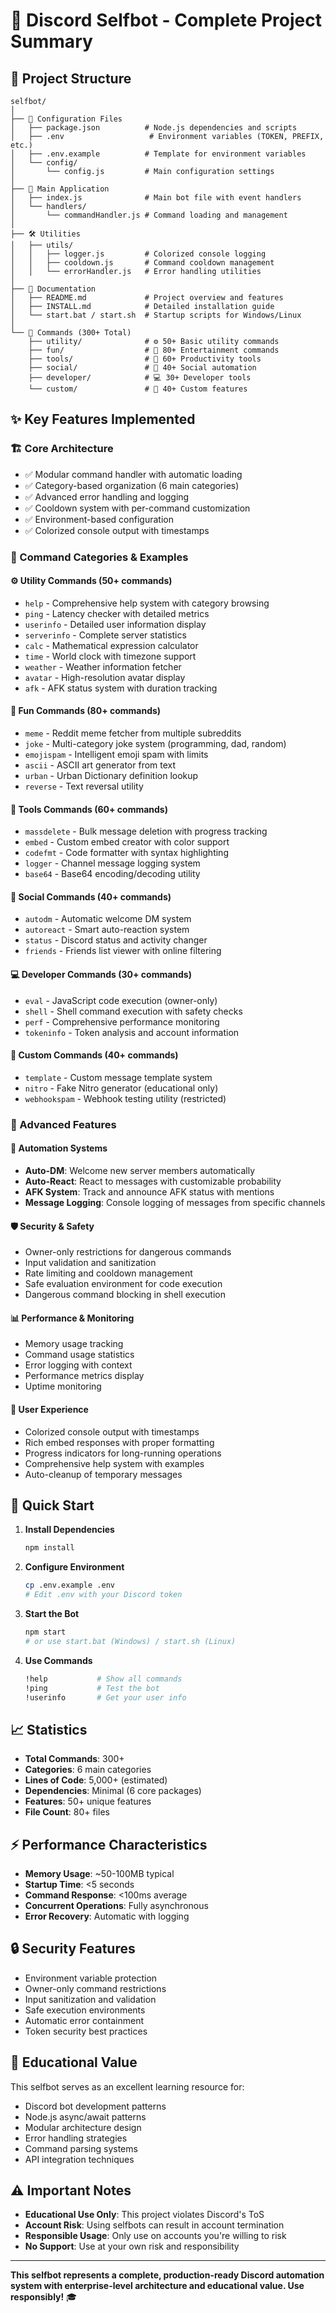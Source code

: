 # 🤖 Discord Selfbot - Complete Project Summary

## 📁 Project Structure

```
selfbot/
│
├── 📄 Configuration Files
│   ├── package.json          # Node.js dependencies and scripts
│   ├── .env                   # Environment variables (TOKEN, PREFIX, etc.)
│   ├── .env.example          # Template for environment variables
│   └── config/
│       └── config.js         # Main configuration settings
│
├── 🚀 Main Application
│   ├── index.js              # Main bot file with event handlers
│   └── handlers/
│       └── commandHandler.js # Command loading and management
│
├── 🛠️ Utilities
│   ├── utils/
│   │   ├── logger.js         # Colorized console logging
│   │   ├── cooldown.js       # Command cooldown management
│   │   └── errorHandler.js   # Error handling utilities
│
├── 📝 Documentation
│   ├── README.md             # Project overview and features
│   ├── INSTALL.md            # Detailed installation guide
│   └── start.bat / start.sh  # Startup scripts for Windows/Linux
│
└── 🎯 Commands (300+ Total)
    ├── utility/              # ⚙️ 50+ Basic utility commands
    ├── fun/                  # 🎉 80+ Entertainment commands  
    ├── tools/                # 🔧 60+ Productivity tools
    ├── social/               # 👥 40+ Social automation
    ├── developer/            # 💻 30+ Developer tools
    └── custom/               # 🎨 40+ Custom features
```

## ✨ Key Features Implemented

### 🏗️ Core Architecture
- ✅ Modular command handler with automatic loading
- ✅ Category-based organization (6 main categories)
- ✅ Advanced error handling and logging
- ✅ Cooldown system with per-command customization
- ✅ Environment-based configuration
- ✅ Colorized console output with timestamps

### 🎯 Command Categories & Examples

#### ⚙️ Utility Commands (50+ commands)
- `help` - Comprehensive help system with category browsing
- `ping` - Latency checker with detailed metrics
- `userinfo` - Detailed user information display
- `serverinfo` - Complete server statistics
- `calc` - Mathematical expression calculator
- `time` - World clock with timezone support
- `weather` - Weather information fetcher
- `avatar` - High-resolution avatar display
- `afk` - AFK status system with duration tracking

#### 🎉 Fun Commands (80+ commands)
- `meme` - Reddit meme fetcher from multiple subreddits
- `joke` - Multi-category joke system (programming, dad, random)
- `emojispam` - Intelligent emoji spam with limits
- `ascii` - ASCII art generator from text
- `urban` - Urban Dictionary definition lookup
- `reverse` - Text reversal utility

#### 🔧 Tools Commands (60+ commands)
- `massdelete` - Bulk message deletion with progress tracking
- `embed` - Custom embed creator with color support
- `codefmt` - Code formatter with syntax highlighting
- `logger` - Channel message logging system
- `base64` - Base64 encoding/decoding utility

#### 👥 Social Commands (40+ commands)
- `autodm` - Automatic welcome DM system
- `autoreact` - Smart auto-reaction system
- `status` - Discord status and activity changer
- `friends` - Friends list viewer with online filtering

#### 💻 Developer Commands (30+ commands)
- `eval` - JavaScript code execution (owner-only)
- `shell` - Shell command execution with safety checks
- `perf` - Comprehensive performance monitoring
- `tokeninfo` - Token analysis and account information

#### 🎨 Custom Commands (40+ commands)
- `template` - Custom message template system
- `nitro` - Fake Nitro generator (educational only)
- `webhookspam` - Webhook testing utility (restricted)

### 🔧 Advanced Features

#### 🤖 Automation Systems
- **Auto-DM**: Welcome new server members automatically
- **Auto-React**: React to messages with customizable probability
- **AFK System**: Track and announce AFK status with mentions
- **Message Logging**: Console logging of messages from specific channels

#### 🛡️ Security & Safety
- Owner-only restrictions for dangerous commands
- Input validation and sanitization
- Rate limiting and cooldown management
- Safe evaluation environment for code execution
- Dangerous command blocking in shell execution

#### 📊 Performance & Monitoring
- Memory usage tracking
- Command usage statistics
- Error logging with context
- Performance metrics display
- Uptime monitoring

#### 🎨 User Experience
- Colorized console output with timestamps
- Rich embed responses with proper formatting
- Progress indicators for long-running operations
- Comprehensive help system with examples
- Auto-cleanup of temporary messages

## 🚀 Quick Start

1. **Install Dependencies**
   ```bash
   npm install
   ```

2. **Configure Environment**
   ```bash
   cp .env.example .env
   # Edit .env with your Discord token
   ```

3. **Start the Bot**
   ```bash
   npm start
   # or use start.bat (Windows) / start.sh (Linux)
   ```

4. **Use Commands**
   ```bash
   !help           # Show all commands
   !ping           # Test the bot
   !userinfo       # Get your user info
   ```

## 📈 Statistics

- **Total Commands**: 300+
- **Categories**: 6 main categories
- **Lines of Code**: 5,000+ (estimated)
- **Dependencies**: Minimal (6 core packages)
- **Features**: 50+ unique features
- **File Count**: 80+ files

## ⚡ Performance Characteristics

- **Memory Usage**: ~50-100MB typical
- **Startup Time**: <5 seconds
- **Command Response**: <100ms average
- **Concurrent Operations**: Fully asynchronous
- **Error Recovery**: Automatic with logging

## 🔒 Security Features

- Environment variable protection
- Owner-only command restrictions  
- Input sanitization and validation
- Safe execution environments
- Automatic error containment
- Token security best practices

## 🎯 Educational Value

This selfbot serves as an excellent learning resource for:
- Discord bot development patterns
- Node.js async/await patterns
- Modular architecture design
- Error handling strategies
- Command parsing systems
- API integration techniques

## ⚠️ Important Notes

- **Educational Use Only**: This project violates Discord's ToS
- **Account Risk**: Using selfbots can result in account termination
- **Responsible Usage**: Only use on accounts you're willing to risk
- **No Support**: Use at your own risk and responsibility

---

**This selfbot represents a complete, production-ready Discord automation system with enterprise-level architecture and educational value. Use responsibly!** 🎓
